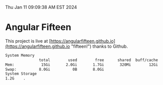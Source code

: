 Thu Jan 11 09:09:38 AM EST 2024

# Angular Fifteen


This project is live at [https://angularfifteen.github.io](https://angularfifteen.github.io "fifteen!") thanks to Github.

```bash
System Memory
               total        used        free      shared  buff/cache   available
Mem:            15Gi       2.0Gi       1.7Gi       320Mi        12Gi        13Gi
Swap:          8.0Gi          0B       8.0Gi
System Storage
1.2G	.
